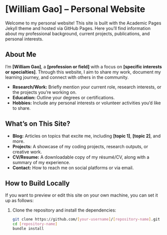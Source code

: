 # [William Gao] – Personal Website

Welcome to my personal website! This site is built with the Academic Pages Jekyll theme and hosted via GitHub Pages. Here you’ll find information about my professional background, current projects, publications, and personal interests.

## About Me

I’m **[William Gao]**, a **[profession or field]** with a focus on **[specific interests or specialties]**. Through this website, I aim to share my work, document my learning journey, and connect with others in the community.

- **Research/Work:** Briefly mention your current role, research interests, or the projects you’re working on.
- **Education:** Outline your degrees or certifications.
- **Hobbies:** Include any personal interests or volunteer activities you’d like to share.

## What’s on This Site?

- **Blog:** Articles on topics that excite me, including **[topic 1]**, **[topic 2]**, and more.
- **Projects:** A showcase of my coding projects, research outputs, or creative work.
- **CV/Resume:** A downloadable copy of my résumé/CV, along with a summary of my experience.
- **Contact:** How to reach me on social platforms or via email.

## How to Build Locally

If you want to preview or edit this site on your own machine, you can set it up as follows:

1. Clone the repository and install the dependencies:
   ```bash
   git clone https://github.com/[your-username]/[repository-name].git
   cd [repository-name]
   bundle install

